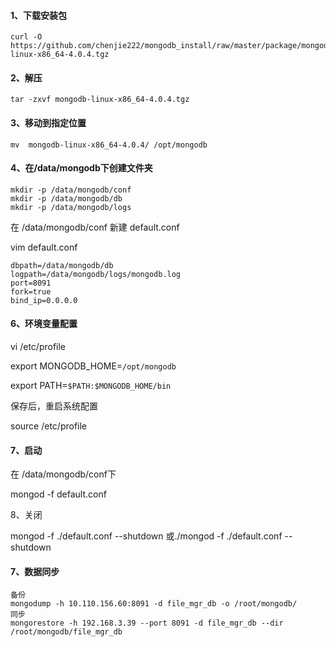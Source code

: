 #### 1、下载安装包

```
curl -O https://github.com/chenjie222/mongodb_install/raw/master/package/mongodb-linux-x86_64-4.0.4.tgz
```

#### 2、解压

```
tar -zxvf mongodb-linux-x86_64-4.0.4.tgz
```

#### 3、移动到指定位置

```
mv  mongodb-linux-x86_64-4.0.4/ /opt/mongodb
```

#### 4、在/data/mongodb下创建文件夹

```
mkdir -p /data/mongodb/conf
mkdir -p /data/mongodb/db
mkdir -p /data/mongodb/logs
```

在 /data/mongodb/conf 新建 default.conf

vim default.conf

```
dbpath=/data/mongodb/db
logpath=/data/mongodb/logs/mongodb.log
port=8091
fork=true
bind_ip=0.0.0.0
```

#### 6、环境变量配置

vi /etc/profile 

export MONGODB_HOME=`/opt/mongodb`

export PATH=`$PATH:$MONGODB_HOME/bin`

保存后，重启系统配置

source /etc/profile

#### 7、启动

在 /data/mongodb/conf下

mongod -f default.conf

8、关闭

mongod -f ./default.conf --shutdown  或./mongod -f ./default.conf --shutdown

#### 7、数据同步

```
备份
mongodump -h 10.110.156.60:8091 -d file_mgr_db -o /root/mongodb/
同步
mongorestore -h 192.168.3.39 --port 8091 -d file_mgr_db --dir /root/mongodb/file_mgr_db
```




